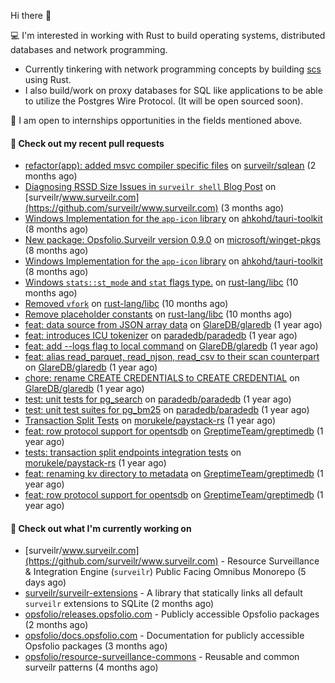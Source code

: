 Hi there 👋 

💻 I'm interested in working with Rust to build operating systems, distributed databases and network programming.
- Currently tinkering with network programming concepts by building [scs](https://github.com/Onboardbase/secure-share) using Rust.
- I also build/work on proxy databases for SQL like applications to be able to utilize the Postgres Wire Protocol. (It will be open sourced soon).

🍺 I am open to internships opportunities in the fields mentioned above.

#### 🔨 Check out my recent pull requests

- [refactor(app): added msvc compiler specific files](https://github.com/surveilr/sqlean/pull/1) on [surveilr/sqlean](https://github.com/surveilr/sqlean) (2 months ago)
- [Diagnosing RSSD Size Issues in `surveilr shell` Blog Post](https://github.com/surveilr/www.surveilr.com/pull/83) on [surveilr/www.surveilr.com](https://github.com/surveilr/www.surveilr.com) (3 months ago)
- [Windows Implementation for the `app-icon` library](https://github.com/ahkohd/tauri-toolkit/pull/60) on [ahkohd/tauri-toolkit](https://github.com/ahkohd/tauri-toolkit) (8 months ago)
- [New package: Opsfolio.Surveilr version 0.9.0](https://github.com/microsoft/winget-pkgs/pull/155614) on [microsoft/winget-pkgs](https://github.com/microsoft/winget-pkgs) (8 months ago)
- [Windows Implementation for the `app-icon` library](https://github.com/ahkohd/tauri-toolkit/pull/59) on [ahkohd/tauri-toolkit](https://github.com/ahkohd/tauri-toolkit) (8 months ago)
- [Windows `stats::st_mode` and `stat` flags type.](https://github.com/rust-lang/libc/pull/3625) on [rust-lang/libc](https://github.com/rust-lang/libc) (10 months ago)
- [Removed `vfork`](https://github.com/rust-lang/libc/pull/3624) on [rust-lang/libc](https://github.com/rust-lang/libc) (10 months ago)
- [Remove placeholder constants](https://github.com/rust-lang/libc/pull/3620) on [rust-lang/libc](https://github.com/rust-lang/libc) (10 months ago)
- [feat: data source from JSON array data](https://github.com/GlareDB/glaredb/pull/2306) on [GlareDB/glaredb](https://github.com/GlareDB/glaredb) (1 year ago)
- [feat: introduces ICU tokenizer](https://github.com/paradedb/paradedb/pull/615) on [paradedb/paradedb](https://github.com/paradedb/paradedb) (1 year ago)
- [feat: add --logs flag to local command](https://github.com/GlareDB/glaredb/pull/2187) on [GlareDB/glaredb](https://github.com/GlareDB/glaredb) (1 year ago)
- [feat: alias read_parquet, read_njson, read_csv to their scan counterpart](https://github.com/GlareDB/glaredb/pull/2185) on [GlareDB/glaredb](https://github.com/GlareDB/glaredb) (1 year ago)
- [chore: rename CREATE CREDENTIALS to CREATE CREDENTIAL](https://github.com/GlareDB/glaredb/pull/2180) on [GlareDB/glaredb](https://github.com/GlareDB/glaredb) (1 year ago)
- [test: unit tests for pg_search](https://github.com/paradedb/paradedb/pull/573) on [paradedb/paradedb](https://github.com/paradedb/paradedb) (1 year ago)
- [test: unit test suites for pg_bm25](https://github.com/paradedb/paradedb/pull/468) on [paradedb/paradedb](https://github.com/paradedb/paradedb) (1 year ago)
- [Transaction Split Tests](https://github.com/morukele/paystack-rs/pull/29) on [morukele/paystack-rs](https://github.com/morukele/paystack-rs) (1 year ago)
- [feat: row protocol support for opentsdb](https://github.com/GreptimeTeam/greptimedb/pull/2623) on [GreptimeTeam/greptimedb](https://github.com/GreptimeTeam/greptimedb) (1 year ago)
- [tests: transaction split endpoints integration tests](https://github.com/morukele/paystack-rs/pull/27) on [morukele/paystack-rs](https://github.com/morukele/paystack-rs) (1 year ago)
- [feat: renaming kv directory to metadata](https://github.com/GreptimeTeam/greptimedb/pull/2549) on [GreptimeTeam/greptimedb](https://github.com/GreptimeTeam/greptimedb) (1 year ago)
- [feat: row protocol support for opentsdb](https://github.com/GreptimeTeam/greptimedb/pull/2468) on [GreptimeTeam/greptimedb](https://github.com/GreptimeTeam/greptimedb) (1 year ago)


#### 👷 Check out what I'm currently working on

- [surveilr/www.surveilr.com](https://github.com/surveilr/www.surveilr.com) - Resource Surveillance &amp; Integration Engine (`surveilr`) Public Facing Omnibus Monorepo (5 days ago)
- [surveilr/surveilr-extensions](https://github.com/surveilr/surveilr-extensions) - A library that statically links all default `surveilr` extensions to SQLite (2 months ago)
- [opsfolio/releases.opsfolio.com](https://github.com/opsfolio/releases.opsfolio.com) - Publicly accessible Opsfolio packages (2 months ago)
- [opsfolio/docs.opsfolio.com](https://github.com/opsfolio/docs.opsfolio.com) - Documentation for publicly accessible Opsfolio packages (3 months ago)
- [opsfolio/resource-surveillance-commons](https://github.com/opsfolio/resource-surveillance-commons) - Reusable and common surveilr patterns (4 months ago)
